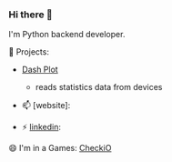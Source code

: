 ### Hi there 👋

I'm Python backend developer.

💬 Projects:
  - [Dash Plot ](http://pshowo.pythonanywhere.com/)
    * reads statistics data from devices

- 📫 [website]: 
- ⚡ [linkedin]():

😄 I'm in a Games: [CheckiO](https://py.checkio.org/user/Pshowo/)



